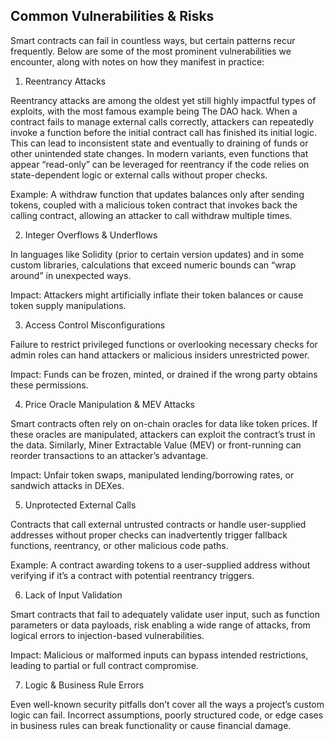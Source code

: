 ## Common Vulnerabilities & Risks

Smart contracts can fail in countless ways, but certain patterns recur frequently. Below are some of the most prominent vulnerabilities we encounter, along with notes on how they manifest in practice:

1. Reentrancy Attacks

Reentrancy attacks are among the oldest yet still highly impactful types of exploits, with the most famous example being The DAO hack. When a contract fails to manage external calls correctly, attackers can repeatedly invoke a function before the initial contract call has finished its initial logic. This can lead to inconsistent state and eventually to draining of funds or other unintended state changes. In modern variants, even functions that appear “read-only” can be leveraged for reentrancy if the code relies on state-dependent logic or external calls without proper checks.

Example: A withdraw function that updates balances only after sending tokens, coupled with a malicious token contract that invokes back the calling contract, allowing an attacker to call withdraw multiple times.

2. Integer Overflows & Underflows

In languages like Solidity (prior to certain version updates) and in some custom libraries, calculations that exceed numeric bounds can “wrap around” in unexpected ways.

Impact: Attackers might artificially inflate their token balances or cause token supply manipulations.

3. Access Control Misconfigurations

Failure to restrict privileged functions or overlooking necessary checks for admin roles can hand attackers or malicious insiders unrestricted power.

Impact: Funds can be frozen, minted, or drained if the wrong party obtains these permissions.

4. Price Oracle Manipulation & MEV Attacks

Smart contracts often rely on on-chain oracles for data like token prices. If these oracles are manipulated, attackers can exploit the contract’s trust in the data. Similarly, Miner Extractable Value (MEV) or front-running can reorder transactions to an attacker’s advantage.

Impact: Unfair token swaps, manipulated lending/borrowing rates, or sandwich attacks in DEXes.

5. Unprotected External Calls

Contracts that call external untrusted contracts or handle user-supplied addresses without proper checks can inadvertently trigger fallback functions, reentrancy, or other malicious code paths.

Example: A contract awarding tokens to a user-supplied address without verifying if it’s a contract with potential reentrancy triggers.

6. Lack of Input Validation

Smart contracts that fail to adequately validate user input, such as function parameters or data payloads, risk enabling a wide range of attacks, from logical errors to injection-based vulnerabilities.

Impact: Malicious or malformed inputs can bypass intended restrictions, leading to partial or full contract compromise.

7. Logic & Business Rule Errors

Even well-known security pitfalls don’t cover all the ways a project’s custom logic can fail. Incorrect assumptions, poorly structured code, or edge cases in business rules can break functionality or cause financial damage.

